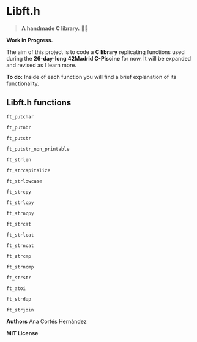 # Libft.h

>  **A handmade C library.** :wrench::pineapple:


**Work in Progress.**

The aim of this project is to code a **C library** replicating functions used during the **26-day-long 42Madrid C-Piscine** for now. It will be expanded and revised as I learn more.

**To do:** Inside of each function you will find a brief explanation of its functionality.

  

## Libft.h functions

	ft_putchar
	
	ft_putnbr
	
	ft_putstr
	
	ft_putstr_non_printable
	
	ft_strlen
	
	ft_strcapitalize
	
	ft_strlowcase
	
	ft_strcpy
	
	ft_strlcpy
	
	ft_strncpy
	
	ft_strcat
	
	ft_strlcat
	
	ft_strncat
	
	ft_strcmp
	
	ft_strncmp
	
	ft_strstr
	
	ft_atoi
	
	ft_strdup
	
	ft_strjoin
	
**Authors**
Ana Cortés Hernández

**MIT License**
